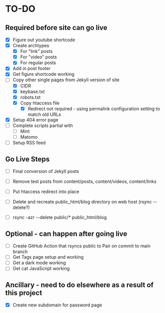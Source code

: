 # TO-DO

## Required before site can go live
- [X] Figure out youtube shortcode
- [X] Create archtypes
  - [X] For "link" posts
  - [X] For "video" posts
  - [X] For regular posts
- [X] Add in post footer
- [X] Get figure shortcode working
- [ ] Copy other single pages from Jekyll version of site
  - [X] CIDR
  - [X] keybase.txt
  - [X] robots.txt
  - [X] Copy htaccess file
    - [X] Redirect not required - using permalink configuration setting to match old URLs
- [X] Setup 404 error page
- [ ] Complete scripts partial with
  - [ ] Mint
  - [ ] Matomo
- [ ] Setup RSS feed

## Go Live Steps
- [ ] Final conversion of Jekyll posts
- [ ] Remove test posts from content/posts, content/videos, content/links
- [ ] Put htaccess redirect into place
- [ ] Delete and recreate public_html/blog directory on web host (rsync --delete?)
- [ ] rsync -azr --delete public/* public_html/blog


## Optional - can happen after going live
- [ ] Create GitHub Action that rsyncs public to Pair on commit to main branch
- [ ] Get Tags page setup and working
- [ ] Get a dark mode working
- [ ] Get cat JavaScript working

## Ancillary - need to do elsewhere as a result of this project
- [X] Create new subdomain for password page

